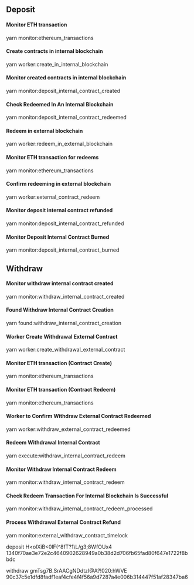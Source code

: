 ## Deposit

#### Monitor ETH transaction
yarn monitor:ethereum_transactions

#### Create contracts in internal blockchain
yarn worker:create_in_internal_blockchain

#### Monitor created contracts in internal blockchain
yarn monitor:deposit_internal_contract_created

#### Check Redeemed In An Internal Blockchain 
yarn monitor:deposit_internal_contract_redeemed

#### Redeem in external blockchain
yarn worker:redeem_in_external_blockchain

#### Monitor ETH transaction for redeems
yarn monitor:ethereum_transactions

#### Confirm redeeming in external blockchain
yarn worker:external_contract_redeem

#### Monitor deposit internal contract refunded
yarn monitor:deposit_internal_contract_refunded

#### Monitor Deposit Internal Contract Burned
yarn monitor:deposit_internal_contract_burned

## Withdraw

#### Monitor withdraw internal contract created
yarn monitor:withdraw_internal_contract_created

#### Found Withdraw  Internal Contract Creation
yarn found:withdraw_internal_contract_creation

#### Worker Create Withdrawal External Contract
yarn worker:create_withdrawal_external_contract

#### Monitor ETH transaction (Contract Create)
yarn monitor:ethereum_transactions

#### Monitor ETH transaction (Contract Redeem)
yarn monitor:ethereum_transactions

#### Worker to Confirm Withdraw External Contract Redeemed
yarn worker:withdraw_external_contract_redeemed

#### Redeem Withdrawal Internal Contract
yarn execute:withdraw_internal_contract_redeem

#### Monitor Withdraw Internal Contract Redeem
yarn monitor:withdraw_internal_contract_redeem

#### Check Redeem Transaction For Internal Blockchain Is Successful 
yarn monitor:withdraw_internal_contract_redeem_processed

#### Process Withdrawal External Contract Refund
yarn monitor:external_withdraw_contract_timelock

deposit
H<olXiB<0lF(^8fT?1\\L/g3;8WfOUx4
1340f70ae3e72e2c4640902628949a0b38d2d706fb65fad80f647e1722f8bbdc


withdraw
gmTsg7B.SrAACgNDdtzI@A?!020:hWVE
90c37c5e1dfd8fadf1eaf4cfe4f4f56a9d7287a4e006b314447f51af28347ba6
